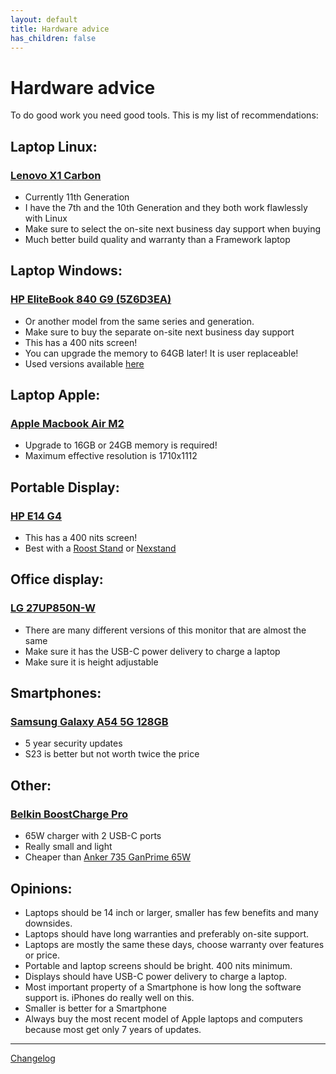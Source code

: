 ```yaml
---
layout: default
title: Hardware advice
has_children: false
---
```


# Hardware advice

To do good work you need good tools. This is my list of recommendations:

## Laptop Linux:

### [Lenovo X1 Carbon](https://www.lenovo.com/nl/nl/laptops/thinkpad/thinkpad-x1/ThinkPad-X1-Carbon-Gen-11/p/LEN101T0049) 
* Currently 11th Generation
* I have the 7th and the 10th Generation and they both work flawlessly with Linux
* Make sure to select the on-site next business day support when buying
* Much better build quality and warranty than a Framework laptop


## Laptop Windows:

### [HP EliteBook 840 G9 (5Z6D3EA)](https://tweakers.net/pricewatch/1850722/hp-elitebook-840-g9-5z6d3ea.html) 
* Or another model from the same series and generation.
* Make sure to buy the separate on-site next business day support
* This has a 400 nits screen!
* You can upgrade the memory to 64GB later! It is user replaceable! 
* Used versions available [here](https://www.estunt.nl/product/hp-elitebook-840-g8/)

## Laptop Apple:

### [Apple Macbook Air M2](https://www.apple.com/nl/shop/buy-mac/macbook-air/middernacht-apple-m2-chip-met-8-core-cpu-en-8-core-gpu-256gb)
* Upgrade to 16GB or 24GB memory is required!
* Maximum effective resolution is 1710x1112

## Portable Display:

### [HP E14 G4](https://tweakers.net/pricewatch/1672978/hp-e14-g4-wit.html)
* This has a 400 nits screen!
* Best with a [Roost Stand](https://www.therooststand.com/) or [Nexstand](https://www.nexstand.nl/)


## Office display:

### [LG 27UP850N-W](https://tweakers.net/pricewatch/1874726/lg-27up850n-w-zilver-zwart.html)
* There are many different versions of this monitor that are almost the same
* Make sure it has the USB-C power delivery to charge a laptop
* Make sure it is height adjustable

## Smartphones:

### [Samsung Galaxy A54 5G 128GB](https://tweakers.net/pricewatch/1919102/samsung-galaxy-a54-5g-128gb-opslag-zwart/specificaties/)
* 5 year security updates
* S23 is better but not worth twice the price

## Other:

### [Belkin BoostCharge Pro](https://tweakers.net/pricewatch/1909410/belkin-boostcharge-pro.html)
* 65W charger with 2 USB-C ports
* Really small and light
* Cheaper than [Anker 735 GanPrime 65W](https://www.anker.com/eu-en/products/a2668?ref=naviMenu&variant=42129568661694)

## Opinions:

* Laptops should be 14 inch or larger, smaller has few benefits and many downsides.
* Laptops should have long warranties and preferably on-site support.
* Laptops are mostly the same these days, choose warranty over features or price.
* Portable and laptop screens should be bright. 400 nits minimum.
* Displays should have USB-C power delivery to charge a laptop.
* Most important property of a Smartphone is how long the software support is. iPhones do really well on this.
* Smaller is better for a Smartphone
* Always buy the most recent model of Apple laptops and computers because most get only 7 years of updates.


---
[Changelog](https://github.com/AikedeJongste/docs.aikedejongste.nl/commits/main/hardware.md)


